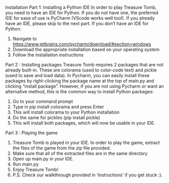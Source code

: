 Installation
Part 1: Installing a Python IDE
In order to play Treasure Tomb, you need to have an IDE for Python. If you do not have one, the
preferred IDE for ease of use is PyCharm (VScode works well too!). If you already have an IDE,
please skip to the next part. If you don’t have an IDE for Python:
1. Navigate to https://www.jetbrains.com/pycharm/download/#section=windows
2. Download the appropriate installation based on your operating system
3. Follow the installation instructions

Part 2 : Installing packages
Treasure Tomb requires 2 packages that are not already built-in. These are colorama (used to
color-code text) and pickle (used to save and load data). In Pycharm, you can easily install
these packages by right-clicking the package name at the top of main.py and clicking “install
package”. However, if you are not using Pycharm or want an alternative method, this is the
common way to install Python packages:
1. Go to your command prompt
2. Type in pip install colorama and press Enter
3. This will install colorama to your Python installation
4. Do the same for pickles (pip install pickle)
5. This will install both packages, which will now be usable in your IDE.

Part 3 : Playing the game
1. Treasure Tomb is played in your IDE. In order to play the game, extract the files of the
game from the zip file provided.
2. Make sure that all of the extracted files are in the same directory
3. Open up main.py in your IDE.
4. Run main.py
5. Enjoy Treasure Tomb!
6. P.S. Check our walkthrough provided in ‘Instructions’ if you get stuck :).
